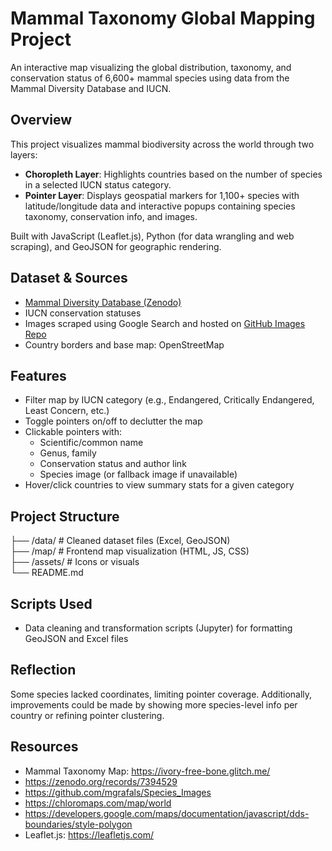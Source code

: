 # Mammal Taxonomy Global Mapping Project

An interactive map visualizing the global distribution, taxonomy, and conservation status of 6,600+ mammal species using data from the Mammal Diversity Database and IUCN.

## Overview

This project visualizes mammal biodiversity across the world through two layers:
- **Choropleth Layer**: Highlights countries based on the number of species in a selected IUCN status category.
- **Pointer Layer**: Displays geospatial markers for 1,100+ species with latitude/longitude data and interactive popups containing species taxonomy, conservation info, and images.

Built with JavaScript (Leaflet.js), Python (for data wrangling and web scraping), and GeoJSON for geographic rendering.

## Dataset & Sources

- [Mammal Diversity Database (Zenodo)](https://zenodo.org/records/7394529)
- IUCN conservation statuses
- Images scraped using Google Search and hosted on [GitHub Images Repo](https://github.com/mgrafals/Species_Images)
- Country borders and base map: OpenStreetMap

## Features

- Filter map by IUCN category (e.g., Endangered, Critically Endangered, Least Concern, etc.)
- Toggle pointers on/off to declutter the map
- Clickable pointers with:
  - Scientific/common name
  - Genus, family
  - Conservation status and author link
  - Species image (or fallback image if unavailable)
- Hover/click countries to view summary stats for a given category

## Project Structure

├── /data/ # Cleaned dataset files (Excel, GeoJSON) <br/>
├── /map/ # Frontend map visualization (HTML, JS, CSS) <br/>
├── /assets/ # Icons or visuals <br/>
└── README.md


## Scripts Used

- Data cleaning and transformation scripts (Jupyter) for formatting GeoJSON and Excel files

## Reflection

Some species lacked coordinates, limiting pointer coverage. Additionally, improvements could be made by showing more species-level info per country or refining pointer clustering.

## Resources

- Mammal Taxonomy Map: https://ivory-free-bone.glitch.me/
- https://zenodo.org/records/7394529
- https://github.com/mgrafals/Species_Images
- https://chloromaps.com/map/world
- https://developers.google.com/maps/documentation/javascript/dds-boundaries/style-polygon
- Leaflet.js: https://leafletjs.com/
